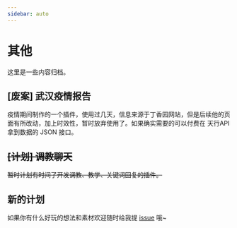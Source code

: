 ```yaml
---
sidebar: auto
---
```


# 其他
这里是一些内容归档。

## [废案] 武汉疫情报告
疫情期间制作的一个插件，使用过几天，信息来源于丁香园网站，但是后续他的页面有所改动，加上时效性，暂时放弃使用了。如果确实需要的可以付费在 天行API 拿到数据的 JSON 接口。

## ~~[计划] 调教聊天~~
~~暂时计划有时间了开发调教、教学、关键词回复的插件。~~

## 新的计划
如果你有什么好玩的想法和素材欢迎随时给我提 [issue](https://github.com/fz6m/nonebot-plugin/issues) 哦~